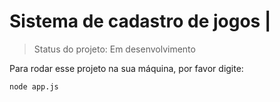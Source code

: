 # Sistema de cadastro de jogos |

> Status  do projeto: Em desenvolvimento 

Para rodar esse projeto na sua máquina, por favor digite:

```
node app.js
```
